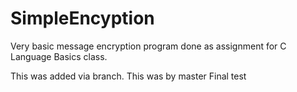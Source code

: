 # SimpleEncyption
Very basic message encryption program done as assignment for C Language Basics class.

This was added via branch.
This was by master
Final test